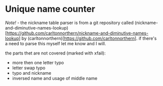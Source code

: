 # Unique name counter

*Note!* - the nickname table parser is from a git repository called (nickname-and-diminutive-names-lookup)[https://github.com/carltonnorthern/nickname-and-diminutive-names-lookup] by (carltonnorthern)[https://github.com/carltonnorthern]. if there's a need to parse this myself let me know and I will.

the parts thet are not covered (marked with xfail):
* more then one letter typo
* letter swap typo
* typo and nickname
* inversed name and usage of middle name
